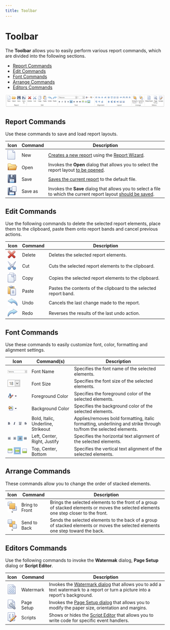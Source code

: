 ```yaml
---
title: Toolbar
---
```

# Toolbar
The **Toolbar** allows you to easily perform various report commands, which are divided into the following sections.
* [Report Commands](#report)
* [Edit Commands](#edit)
* [Font Commands](#font)
* [Arrange Commands](#arrange)
* [Editors Commands](#editors)

![WPFDesigner_Toolbar](../../../../images/Img120135.png)

<a name="report"/>

## Report Commands
Use these commands to save and load report layouts.

| Icon | Command | Description |
|---|---|---|
| ![WPFDesigner_Toolbar_NewIcon](../../../../images/Img122971.png) | New | [Creates a new report](../../../../../interface-elements-for-desktop/articles/report-designer/report-designer-for-wpf/creating-reports/basic-operations/create-a-new-report.md) using the [Report Wizard](../../../../../interface-elements-for-desktop/articles/report-designer/report-designer-for-wpf/report-wizard.md). |
| ![WPFDesigner_Toolbar_OpenIcon](../../../../images/Img120136.png) | Open | Invokes the **Open** dialog that allows you to select the report layout [to be opened](../../../../../interface-elements-for-desktop/articles/report-designer/report-designer-for-wpf/creating-reports/basic-operations/back-up-the-report-layout.md). |
| ![WPFDesigner_Toolbar_SaveIcon](../../../../images/Img120137.png) | Save | [Saves the current report](../../../../../interface-elements-for-desktop/articles/report-designer/report-designer-for-wpf/creating-reports/basic-operations/back-up-the-report-layout.md) to the default file. |
| ![WPFDesigner_Toolbar_SaveAsIcon](../../../../images/Img120138.png) | Save as | Invokes the **Save** dialog that allows you to select a file to which the current report layout [should be saved](../../../../../interface-elements-for-desktop/articles/report-designer/report-designer-for-wpf/creating-reports/basic-operations/back-up-the-report-layout.md). |

<a name="edit"/>

## Edit Commands
Use the following commands to delete the selected report elements, place them to the clipboard, paste them onto report bands and cancel previous actions.   

| Icon | Command | Description |
|---|---|---|
| ![WPFDesigner_Toolbar_DeleteIcon](../../../../images/Img120139.png) | Delete | Deletes the selected report elements. |
| ![WPFDesigner_Toolbar_CutIcon](../../../../images/Img120140.png) | Cut | Cuts the selected report elements to the clipboard. |
| ![WPFDesigner_Toolbar_CopyIcon](../../../../images/Img120141.png) | Copy | Copies the selected report elements to the clipboard. |
| ![WPFDesigner_Toolbar_PasteIcon](../../../../images/Img120142.png) | Paste | Pastes the contents of the clipboard to the selected report band. |
| ![WPFDesigner_Toolbar_UndoIcon](../../../../images/Img120143.png) | Undo | Cancels the last change made to the report. |
| ![WPFDesigner_Toolbar_RedoIcon](../../../../images/Img120144.png) | Redo | Reverses the results of the last undo action. |

<a name="font"/>

## Font Commands
Use these commands to easily customize font, color, formatting and alignment settings. 

| Icon | Command(s) | Description |
|---|---|---|
| ![WPFDesigner_Toolbar_FontNameIcon](../../../../images/Img120146.png) | Font Name | Specifies the font name of the selected elements. |
| ![WPFDesigner_Toolbar_FontSizeIcon](../../../../images/Img120147.png) | Font Size | Specifies the font size of the selected elements. |
| ![WPFDesigner_Toolbar_ForeColorIcon](../../../../images/Img120148.png) | Foreground Color | Specifies the foreground color of the selected elements. |
| ![WPFDesigner_Toolbar_BackColorIcon](../../../../images/Img120149.png) | Background Color | Specifies the background color of the selected elements. |
| ![WPFDesigner_Toolbar_FormattingIcons](../../../../images/Img120150.png) | Bold, Italic, Underline, Strikeout | Applies/removes bold formatting, italic formatting, underlining and strike through to/from the selected elements. |
| ![WPFDesigner_Toolbar_HorzAlignIcons](../../../../images/Img120151.png) | Left, Center, Right, Justify | Specifies the horizontal text alignment of the selected elements. |
| ![WPFDesigner_Toolbar_VertAlignIcons](../../../../images/Img120152.png) | Top, Center, Bottom | Specifies the vertical text alignment of the selected elements. |

<a name="arrange"/>

## Arrange Commands
These commands allow you to change the order of stacked elements.

| Icon | Command | Description |
|---|---|---|
| ![WPFDesigner_Toolbar_BringToFront](../../../../images/Img120429.png) | Bring to Front | Brings the selected elements to the front of a group of stacked elements or moves the selected elements one step closer to the front. |
| ![WPFDesigner_Toolbar_SendToBack](../../../../images/Img120430.png) | Send to Back | Sends the selected elements to the back of a group of stacked elements or moves the selected elements one step toward the back. |

<a name="editors"/>

## Editors Commands
Use the following commands to invoke the **Watermak** dialog, **Page Setup** dialog or **Script Editor**.

| Icon | Command | Description |
|---|---|---|
| ![WPFDesigner_Toolbar_Watermark](../../../../images/Img120432.png) | Watermark | Invokes the [Watermark dialog](../../../../../interface-elements-for-desktop/articles/report-designer/report-designer-for-wpf/creating-reports/adding-details-about-a-report/create-or-modify-watermarks-of-a-report.md) that allows you to add a text watermark to a report or turn a picture into a report's background. |
| ![WPFDesigner_Toolbar_PageSetup](../../../../images/Img120433.png) | Page Setup | Invokes the [Page Setup dialog](../../../../../interface-elements-for-desktop/articles/report-designer/report-designer-for-wpf/creating-reports/basic-operations/adjust-page-layout-settings.md) that allows you to modify the paper size, orientation and margins. |
| ![WPFDesigner_Toolbar_ScriptEditor](../../../../images/Img120434.png) | Scripts | Shows or hides the [Script Editor](../../../../../interface-elements-for-desktop/articles/report-designer/report-designer-for-wpf/interface-elements/script-editor.md) that allows you to write code for specific event handlers. |